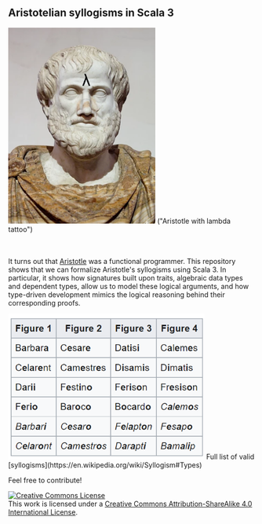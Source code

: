## Aristotelian syllogisms in Scala 3

<img src="images/aristotle.png" alt="drawing" width="300"/>
("Aristotle with lambda tattoo")

<br/><br/>
It turns out that [Aristotle](https://en.wikipedia.org/wiki/Aristotle) was a functional programmer. This repository shows that 
we can formalize Aristotle's syllogisms using Scala 3. In particular, it shows how signatures built upon traits, algebraic data 
types and dependent types, allow us to model these logical arguments, and how type-driven development mimics the logical reasoning 
behind their corresponding proofs.

<img src="images/tablesyllogisms.png" alt="drawing" width="400"/>
Full list of valid [syllogisms](https://en.wikipedia.org/wiki/Syllogism#Types)

Feel free to contribute!

<a rel="license" href="http://creativecommons.org/licenses/by-sa/4.0/"><img alt="Creative Commons License" style="border-width:0" src="https://i.creativecommons.org/l/by-nc-sa/4.0/88x31.png" /></a><br />This work is licensed under a <a rel="license" href="http://creativecommons.org/licenses/by-sa/4.0/">Creative Commons Attribution-ShareAlike 4.0 International License</a>.
